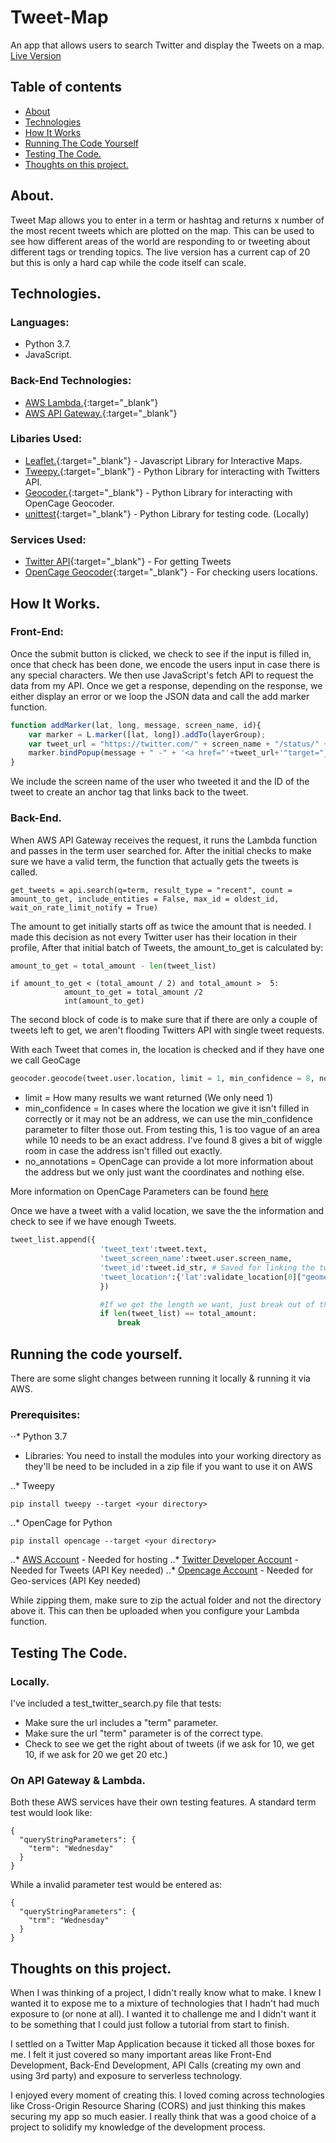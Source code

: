 # Tweet-Map
An app that allows users to search Twitter and display the Tweets on a map.
[Live Version](https://kenneth.gargan.ie/Tweet-Map/)

## Table of contents
* [About](#about)
* [Technologies](#technologies)
* [How It Works](#how-it-works)
* [Running The Code Yourself](#running-the-code-yourself)
* [Testing The Code.](testing-the-code)
* [Thoughts on this project.](thoughts-on-this-project-&-what-i've-learned)

## About.
Tweet Map allows you to enter in a term or hashtag and returns x number of the most recent tweets which are plotted on the map. This can be used to see how different areas of the world are responding to or tweeting about different tags or trending topics.
The live version has a current cap of 20 but this is only a hard cap while the code itself can scale.

## Technologies.
### Languages: 
- Python 3.7.
- JavaScript.

### Back-End Technologies:
- [AWS Lambda.](https://aws.amazon.com/lambda/){:target="_blank"}
- [AWS API Gateway.](https://aws.amazon.com/api-gateway/){:target="_blank"}

### Libaries Used:
- [Leaflet.](https://leafletjs.com/){:target="_blank"} - Javascript Library for Interactive Maps.
- [Tweepy.](https://tweepy.readthedocs.io/en/latest/){:target="_blank"} - Python Library for interacting with Twitters API.
- [Geocoder.](https://geocoder.readthedocs.io/){:target="_blank"} - Python Library for interacting with OpenCage Geocoder.
- [unittest](https://docs.python.org/3/library/unittest.html){:target="_blank"} - Python Library for testing code. (Locally)

### Services Used:
- [Twitter API](https://developer.twitter.com/){:target="_blank"} - For getting Tweets
- [OpenCage Geocoder](https://opencagedata.com/){:target="_blank"} - For checking users locations.

## How It Works.
### Front-End:
Once the submit button is clicked, we check to see if the input is filled in, once that check has been done, we encode the users input in case there is any special characters. We then use JavaScript's fetch API to request the data from my API. Once we get a response, depending on the response, we either display an error or we loop the JSON data and call the add marker function. 

```javascript
function addMarker(lat, long, message, screen_name, id){
    var marker = L.marker([lat, long]).addTo(layerGroup);
    var tweet_url = "https://twitter.com/" + screen_name + "/status/" +id;
    marker.bindPopup(message + " -" + '<a href="'+tweet_url+'"target="_blank">'+screen_name+'</a>');
}
```
We include the screen name of the user who tweeted it and the ID of the tweet to create an anchor tag that links back to the tweet.

### Back-End.
When AWS API Gateway receives the request, it runs the Lambda function and passes in the term user searched for. After the initial checks to make sure we have a valid term, the function that actually gets the tweets is called.

```
get_tweets = api.search(q=term, result_type = "recent", count = amount_to_get, include_entities = False, max_id = oldest_id, wait_on_rate_limit_notify = True)
```

The amount to get initially starts off as twice the amount that is needed. I made this decision as not every Twitter user has their location in their profile, After that initial batch of Tweets, the amount_to_get is calculated by: 

```python
amount_to_get = total_amount - len(tweet_list)
```

```
if amount_to_get < (total_amount / 2) and total_amount >  5:
            amount_to_get = total_amount /2
            int(amount_to_get)
```

The second block of code is to make sure that if there are only a couple of tweets left to get, we aren't flooding Twitters API with single tweet requests.


With each Tweet that comes in, the location is checked and if they have one we call GeoCage

```python
geocoder.geocode(tweet.user.location, limit = 1, min_confidence = 8, no_annotations = 1)
```
- limit = How many results we want returned (We only need 1)
- min_confidence = In cases where the location we give it isn't filled in correctly or it may not be an address, we can use the min_confidence parameter to filter those out. From testing this, 1 is too vague of an area while 10 needs to be an exact address. I've found 8 gives a bit of wiggle room in case the address isn't filled out exactly. 
- no_annotations = OpenCage can provide a lot more information about the address but we only just want the coordinates and nothing else.

More information on OpenCage Parameters can be found [here](https://opencagedata.com/api#request)


Once we have a tweet with a valid location, we save the the information and check to see if we have enough Tweets.

```python
tweet_list.append({
                    'tweet_text':tweet.text,
                    'tweet_screen_name':tweet.user.screen_name,
                    'tweet_id':tweet.id_str, # Saved for linking the tweet later if we need to.
                    'tweet_location':{'lat':validate_location[0]["geometry"]["lat"], 'lng':validate_location[0]["geometry"]["lng"]}
                    })

                    #If we get the length we want, just break out of the loop
                    if len(tweet_list) == total_amount:
                        break
```

## Running the code yourself.
There are some slight changes between running it locally & running it via AWS.

### Prerequisites:
⋅⋅* Python 3.7

- Libraries: 
You need to install the modules into your working directory as they'll be need to be included in a zip file if you want to use it on AWS

..* Tweepy
```
pip install tweepy --target <your directory>
```

..* OpenCage for Python
```
pip install opencage --target <your directory>
```
..* [AWS Account](https://aws.amazon.com/) - Needed for hosting
..* [Twitter Developer Account](https://developer.twitter.com/) - Needed for Tweets (API Key needed)
..* [Opencage Account](https://opencagedata.com/) - Needed for Geo-services (API Key needed)

While zipping them, make sure to zip the actual folder and not the directory above it. This can then be uploaded when you configure your Lambda function.

## Testing The Code.

### Locally.
I've included a test_twitter_search.py file that tests:
- Make sure the url includes a "term" parameter.
- Make sure the url "term" parameter is of the correct type.
- Check to see we get the right about of tweets (if we ask for 10, we get 10, if we ask for 20 we get 20 etc.)

### On API Gateway & Lambda.
Both these AWS services have their own testing features. A standard term test would look like:

```
{
  "queryStringParameters": {
    "term": "Wednesday"
  }
}
```

While a invalid parameter test would be entered as: 
```
{
  "queryStringParameters": {
    "trm": "Wednesday"
  }
}
```

## Thoughts on this project.
When I was thinking of a project, I didn't really know what to make. I knew I wanted it to expose me to a mixture of technologies that I hadn't had much exposure to (or none at all). I wanted it to challenge me and I didn't want it to be something that I could just follow a tutorial from start to finish. 

I settled on a Twitter Map Application because it ticked all those boxes for me. I felt it just covered so many important areas like Front-End Development, Back-End Development, API Calls (creating my own and using 3rd party) and exposure to serverless technology.

I enjoyed every moment of creating this. I loved coming across technologies like Cross-Origin Resource Sharing (CORS) and just thinking this makes securing my app so much easier. I really think that was a good choice of a project to solidify my knowledge of the development process.
